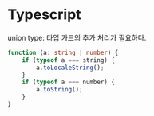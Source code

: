 # Typescript


union type: 타입 가드의 추가 처리가 필요하다.
```typescript
function (a: string | number) {
    if (typeof a === string) {
        a.toLocaleString();
    }
    if (typeof a === number) {
        a.toString();
    }
}
```